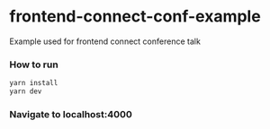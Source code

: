 # frontend-connect-conf-example
Example used for frontend connect conference talk

### How to run
```bash
yarn install
yarn dev
```

### Navigate to localhost:4000
